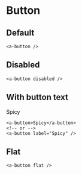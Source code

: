 # Button

## Default

<demo-button />

```vue
<a-button />
```

## Disabled

<demo-button disabled />

```vue
<a-button disabled />
```

## With button text

<demo-button>Spicy</demo-button>

```vue
<a-button>Spicy</a-button>
<!-- or -->
<a-button label="Spicy" />
```

## Flat

<demo-button flat />

```vue
<a-button flat />
```
